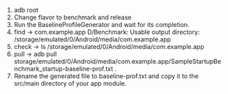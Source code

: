 1. adb root
2. Change flavor to benchmark and release
4. Run the BaselineProfileGenerator and wait for its completion.
5. find -> com.example.app D/Benchmark: Usable output directory: /storage/emulated/0/Android/media/com.example.app
6. check -> ls /storage/emulated/0/Android/media/com.example.app
7. pull -> adb pull storage/emulated/0/Android/media/com.example.app/SampleStartupBenchmark_startup-baseline-prof.txt .
8. Rename the generated file to baseline-prof.txt and copy it to the src/main directory of your app module.
